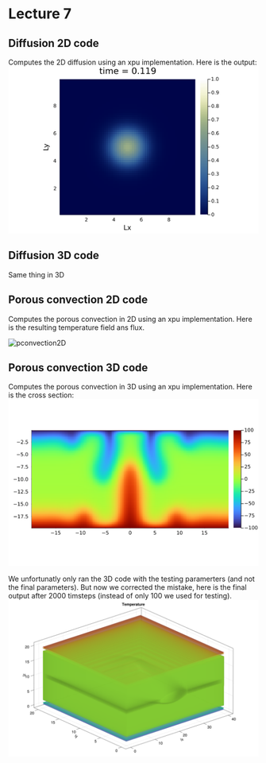 # Lecture 7

## Diffusion 2D code
Computes the 2D diffusion using an xpu implementation. Here is the output:
![diff2D](figs/diffusion_2D_xpu.gif)

## Diffusion 3D code
Same thing in 3D

## Porous convection 2D code
Computes the porous convection in 2D using an xpu implementation. Here is the resulting temperature field ans flux.

![pconvection2D](figs/out.gif)

## Porous convection 3D code
Computes the porous convection in 3D using an xpu implementation. 
Here is the cross section:
![cross sectio 3D](figs/cross_section_3D_code/0006.png)

We unfortunatly only ran the 3D code with the testing paramerters (and not the final parameters). But now we corrected the mistake, here is the final output after 2000 timsteps (instead of only 100 we used for testing).
![out 3D](figs/T_3D.png)
